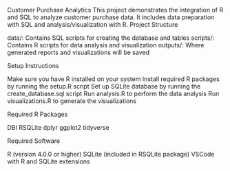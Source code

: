 Customer Purchase Analytics
This project demonstrates the integration of R and SQL to analyze customer purchase data. It includes data preparation with SQL and analysis/visualization with R.
Project Structure

data/: Contains SQL scripts for creating the database and tables
scripts/: Contains R scripts for data analysis and visualization
outputs/: Where generated reports and visualizations will be saved

Setup Instructions

Make sure you have R installed on your system
Install required R packages by running the setup.R script
Set up SQLite database by running the create_database.sql script
Run analysis.R to perform the data analysis
Run visualizations.R to generate the visualizations

Required R Packages

DBI
RSQLite
dplyr
ggplot2
tidyverse

Required Software

R (version 4.0.0 or higher)
SQLite (included in RSQLite package)
VSCode with R and SQLite extensions
